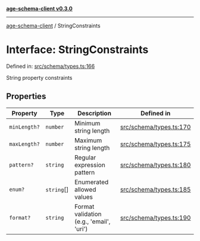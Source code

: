 [**age-schema-client v0.3.0**](../index.md)

***

[age-schema-client](/ageSchemaClient/api-generated/index.md) / StringConstraints

# Interface: StringConstraints

Defined in: [src/schema/types.ts:166](https://github.com/standardbeagle/ageSchemaClient/blob/main/src/schema/types.ts#L166)

String property constraints

## Properties

| Property | Type | Description | Defined in |
| ------ | ------ | ------ | ------ |
| <a id="minlength"></a> `minLength?` | `number` | Minimum string length | [src/schema/types.ts:170](https://github.com/standardbeagle/ageSchemaClient/blob/main/src/schema/types.ts#L170) |
| <a id="maxlength"></a> `maxLength?` | `number` | Maximum string length | [src/schema/types.ts:175](https://github.com/standardbeagle/ageSchemaClient/blob/main/src/schema/types.ts#L175) |
| <a id="pattern"></a> `pattern?` | `string` | Regular expression pattern | [src/schema/types.ts:180](https://github.com/standardbeagle/ageSchemaClient/blob/main/src/schema/types.ts#L180) |
| <a id="enum"></a> `enum?` | `string`[] | Enumerated allowed values | [src/schema/types.ts:185](https://github.com/standardbeagle/ageSchemaClient/blob/main/src/schema/types.ts#L185) |
| <a id="format"></a> `format?` | `string` | Format validation (e.g., 'email', 'uri') | [src/schema/types.ts:190](https://github.com/standardbeagle/ageSchemaClient/blob/main/src/schema/types.ts#L190) |
